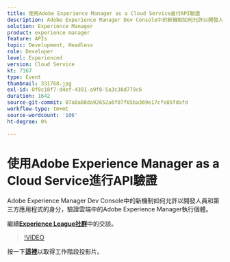 ```yaml
---
title: 使用Adobe Experience Manager as a Cloud Service進行API驗證
description: Adobe Experience Manager Dev Console中的新機制如何允許以開發人員和第三方應用程式的身分，驗證雲端中的Adobe Experience Manager執行個體。 此工作階段屬於Adobe Developers Live內容事件的一部分。
solution: Experience Manager
product: experience manager
feature: APIs
topic: Development, Headless
role: Developer
level: Experienced
version: Cloud Service
kt: 7167
type: Event
thumbnail: 331768.jpg
exl-id: 0f0c18f7-d4ef-4391-a9f8-5a3c38d779c6
duration: 1642
source-git-commit: 07a0a88da92652a6f07f65ba369e17cfe85fdafd
workflow-type: tm+mt
source-wordcount: '106'
ht-degree: 0%

---
```


# 使用Adobe Experience Manager as a Cloud Service進行API驗證

Adobe Experience Manager Dev Console中的新機制如何允許以開發人員和第三方應用程式的身分，驗證雲端中的Adobe Experience Manager執行個體。

繼續&#x200B;**[Experience League社群](https://adobe.ly/36Yd3v6)**&#x200B;中的交談。

>[!VIDEO](https://video.tv.adobe.com/v/331768/?quality=12&learn=on&hidetitle=true)

按一下&#x200B;**[這裡](/help/adobe-developers-live/assets/api-authentication.pdf)**&#x200B;以取得工作階段投影片。
